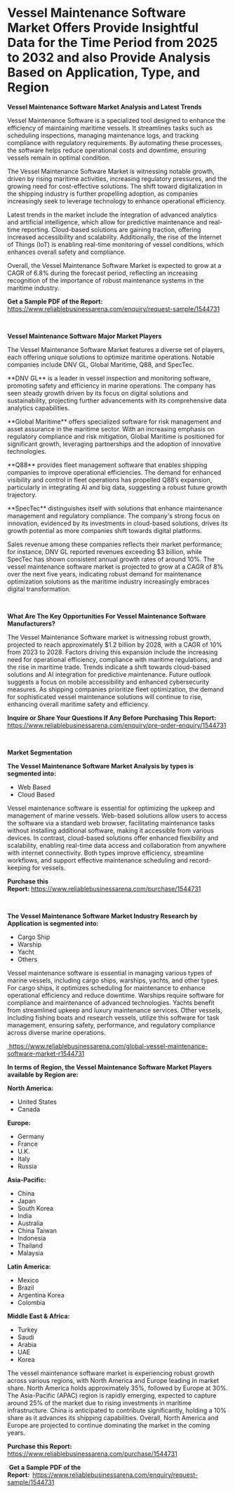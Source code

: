 <p><h1>Vessel Maintenance Software Market Offers Provide Insightful Data for the Time Period from 2025 to 2032 and also Provide Analysis Based on Application, Type, and Region</h1></p><p><strong>Vessel Maintenance Software Market Analysis and Latest Trends</strong></p>
<p><p>Vessel Maintenance Software is a specialized tool designed to enhance the efficiency of maintaining maritime vessels. It streamlines tasks such as scheduling inspections, managing maintenance logs, and tracking compliance with regulatory requirements. By automating these processes, the software helps reduce operational costs and downtime, ensuring vessels remain in optimal condition.</p><p>The Vessel Maintenance Software Market is witnessing notable growth, driven by rising maritime activities, increasing regulatory pressures, and the growing need for cost-effective solutions. The shift toward digitalization in the shipping industry is further propelling adoption, as companies increasingly seek to leverage technology to enhance operational efficiency. </p><p>Latest trends in the market include the integration of advanced analytics and artificial intelligence, which allow for predictive maintenance and real-time reporting. Cloud-based solutions are gaining traction, offering increased accessibility and scalability. Additionally, the rise of the Internet of Things (IoT) is enabling real-time monitoring of vessel conditions, which enhances overall safety and compliance.</p><p>Overall, the Vessel Maintenance Software Market is expected to grow at a CAGR of 6.8% during the forecast period, reflecting an increasing recognition of the importance of robust maintenance systems in the maritime industry.</p></p>
<p><strong>Get a Sample PDF of the Report:&nbsp;</strong> <a href="https://www.reliablebusinessarena.com/enquiry/request-sample/1544731?utm_campaign=3290&utm_medium=2&utm_source=Github&utm_content=ia&utm_term=20042025&utm_id=vessel-maintenance-software">https://www.reliablebusinessarena.com/enquiry/request-sample/1544731</a></p>
<p>&nbsp;</p>
<p><strong>Vessel Maintenance Software Major Market Players</strong></p>
<p><p>The Vessel Maintenance Software Market features a diverse set of players, each offering unique solutions to optimize maritime operations. Notable companies include DNV GL, Global Maritime, Q88, and SpecTec.</p><p>**DNV GL** is a leader in vessel inspection and monitoring software, promoting safety and efficiency in marine operations. The company has seen steady growth driven by its focus on digital solutions and sustainability, projecting further advancements with its comprehensive data analytics capabilities.</p><p>**Global Maritime** offers specialized software for risk management and asset assurance in the maritime sector. With an increasing emphasis on regulatory compliance and risk mitigation, Global Maritime is positioned for significant growth, leveraging partnerships and the adoption of innovative technologies.</p><p>**Q88** provides fleet management software that enables shipping companies to improve operational efficiencies. The demand for enhanced visibility and control in fleet operations has propelled Q88’s expansion, particularly in integrating AI and big data, suggesting a robust future growth trajectory.</p><p>**SpecTec** distinguishes itself with solutions that enhance maintenance management and regulatory compliance. The company's strong focus on innovation, evidenced by its investments in cloud-based solutions, drives its growth potential as more companies shift towards digital platforms.</p><p>Sales revenue among these companies reflects their market performance; for instance, DNV GL reported revenues exceeding $3 billion, while SpecTec has shown consistent annual growth rates of around 10%. The vessel maintenance software market is projected to grow at a CAGR of 8% over the next five years, indicating robust demand for maintenance optimization solutions as the maritime industry increasingly embraces digital transformation.</p></p>
<p>&nbsp;</p>
<p><strong>What Are The Key Opportunities For Vessel Maintenance Software Manufacturers?</strong></p>
<p><p>The Vessel Maintenance Software market is witnessing robust growth, projected to reach approximately $1.2 billion by 2028, with a CAGR of 10% from 2023 to 2028. Factors driving this expansion include the increasing need for operational efficiency, compliance with maritime regulations, and the rise in maritime trade. Trends indicate a shift towards cloud-based solutions and AI integration for predictive maintenance. Future outlook suggests a focus on mobile accessibility and enhanced cybersecurity measures. As shipping companies prioritize fleet optimization, the demand for sophisticated vessel maintenance solutions will continue to rise, enhancing overall maritime safety and efficiency.</p></p>
<p><strong>Inquire or Share Your Questions If Any Before Purchasing This Report:</strong> <a href="https://www.reliablebusinessarena.com/enquiry/pre-order-enquiry/1544731?utm_campaign=3290&utm_medium=2&utm_source=Github&utm_content=ia&utm_term=20042025&utm_id=vessel-maintenance-software">https://www.reliablebusinessarena.com/enquiry/pre-order-enquiry/1544731</a></p>
<p>&nbsp;</p>
<p><strong>Market Segmentation</strong></p>
<p><strong>The Vessel Maintenance Software Market Analysis by types is segmented into:</strong></p>
<p><ul><li>Web Based</li><li>Cloud Based</li></ul></p>
<p><p>Vessel maintenance software is essential for optimizing the upkeep and management of marine vessels. Web-based solutions allow users to access the software via a standard web browser, facilitating maintenance tasks without installing additional software, making it accessible from various devices. In contrast, cloud-based solutions offer enhanced flexibility and scalability, enabling real-time data access and collaboration from anywhere with internet connectivity. Both types improve efficiency, streamline workflows, and support effective maintenance scheduling and record-keeping for vessels.</p></p>
<p><strong>Purchase this Report:&nbsp;</strong><a href="https://www.reliablebusinessarena.com/purchase/1544731?utm_campaign=3290&utm_medium=2&utm_source=Github&utm_content=ia&utm_term=20042025&utm_id=vessel-maintenance-software">https://www.reliablebusinessarena.com/purchase/1544731</a></p>
<p>&nbsp;</p>
<p><strong>The Vessel Maintenance Software Market Industry Research by Application is segmented into:</strong></p>
<p><ul><li>Cargo Ship</li><li>Warship</li><li>Yacht</li><li>Others</li></ul></p>
<p><p>Vessel maintenance software is essential in managing various types of marine vessels, including cargo ships, warships, yachts, and other types. For cargo ships, it optimizes scheduling for maintenance to enhance operational efficiency and reduce downtime. Warships require software for compliance and maintenance of advanced technologies. Yachts benefit from streamlined upkeep and luxury maintenance services. Other vessels, including fishing boats and research vessels, utilize this software for task management, ensuring safety, performance, and regulatory compliance across diverse marine operations.</p></p>
<p><a href="https://www.reliablebusinessarena.com/global-vessel-maintenance-software-market-r1544731?utm_campaign=3290&utm_medium=2&utm_source=Github&utm_content=ia&utm_term=20042025&utm_id=vessel-maintenance-software">&nbsp;https://www.reliablebusinessarena.com/global-vessel-maintenance-software-market-r1544731</a></p>
<p><strong>In terms of Region, the Vessel Maintenance Software Market Players available by Region are:</strong></p>
<p>
    <p> <strong> North America: </strong>
        <ul>
            <li>United States</li>
            <li>Canada</li>
        </ul>
        </p> 
    <p> <strong> Europe: </strong>
        <ul>
            <li>Germany</li>
            <li>France</li>
            <li>U.K.</li>
            <li>Italy</li>
            <li>Russia</li>
        </ul>
        </p> 
    <p> <strong> Asia-Pacific: </strong>
        <ul>
            <li>China</li>
            <li>Japan</li>
            <li>South Korea</li>
            <li>India</li>
            <li>Australia</li>
            <li>China Taiwan</li>
            <li>Indonesia</li>
            <li>Thailand</li>
            <li>Malaysia</li>
        </ul>
        </p> 
    <p> <strong> Latin America: </strong>
        <ul>
            <li>Mexico</li>
            <li>Brazil</li>
            <li>Argentina Korea</li>
            <li>Colombia</li>
        </ul>
        </p> 
    <p> <strong> Middle East & Africa: </strong>
        <ul>
            <li>Turkey</li>
            <li>Saudi</li>
            <li>Arabia</li>
            <li>UAE</li>
            <li>Korea</li>
        </ul>
    </p>
    </p>
<p><p>The vessel maintenance software market is experiencing robust growth across various regions, with North America and Europe leading in market share. North America holds approximately 35%, followed by Europe at 30%. The Asia-Pacific (APAC) region is rapidly emerging, expected to capture around 25% of the market due to rising investments in maritime infrastructure. China is anticipated to contribute significantly, holding a 10% share as it advances its shipping capabilities. Overall, North America and Europe are projected to continue dominating the market in the coming years.</p></p>
<p><strong>Purchase this Report: </strong><a href="https://www.reliablebusinessarena.com/purchase/1544731?utm_campaign=3290&utm_medium=2&utm_source=Github&utm_content=ia&utm_term=20042025&utm_id=vessel-maintenance-software">https://www.reliablebusinessarena.com/purchase/1544731</a></p>
<p>&nbsp;<strong>Get a Sample PDF of the Report:&nbsp;&nbsp;</strong><a href="https://www.reliablebusinessarena.com/enquiry/request-sample/1544731?utm_campaign=3290&utm_medium=2&utm_source=Github&utm_content=ia&utm_term=20042025&utm_id=vessel-maintenance-software">https://www.reliablebusinessarena.com/enquiry/request-sample/1544731</a></p>
<p><strong></strong></p>
<p><p></p><p></p><p></p></p>